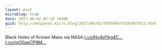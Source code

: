 ```yaml
---
layout: post
microblog: true
date: 2017-06-02 07:18 +0300
guid: http://desparoz.micro.blog/2017/06/02/t870494774393937922.html
---
```

Black Holes of Known Mass via NASA [t.co/Hv4pYbg4C...](https://t.co/Hv4pYbg4Cy) [t.co/mO0aeCP9M...](https://t.co/mO0aeCP9Mt)
